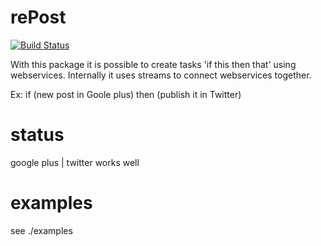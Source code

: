 rePost
======

[![Build Status](https://travis-ci.org/Magomogo/rePost.svg?branch=master)](https://travis-ci.org/Magomogo/rePost)

With this package it is possible to create tasks 'if this then that' using webservices. Internally it uses streams to connect webservices together. 

Ex: if (new post in Goole plus) then (publish it in Twitter)

status
======

google plus | twitter works well

examples
========

see ./examples
